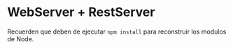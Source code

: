 # WebServer + RestServer



Recuerden que deben de ejecutar ```npm install``` para reconstruir los modulos de Node.